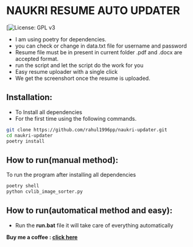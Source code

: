 # NAUKRI RESUME AUTO UPDATER

[![License: GPL v3](https://github.com/rahul1996pp/naukri-updater/blob/main/LICENSE)

- I am using poetry for dependencies.
- you can check or change in data.txt file for username and password
- Resume file must be in present in current folder .pdf and .docx are accepted format.
- run the script and let the script do the work for you
- Easy resume uploader with a single click
- We get the screenshort once the resume is uploaded.

## Installation:

- To Install all dependencies
- For the first time using the following commands.

```bash
git clone https://github.com/rahul1996pp/naukri-updater.git
cd naukri-updater
poetry install
```

## How to run(manual method):

To run the program after installing all dependencies

```bash
poetry shell
python cvlib_image_sorter.py
```

## How to run(automatical method and easy):

 - Run the **run.bat** file it will take care of everything automatically


**Buy me a coffee : [click here](https://www.paypal.me/RahulPujari "Pay")**
